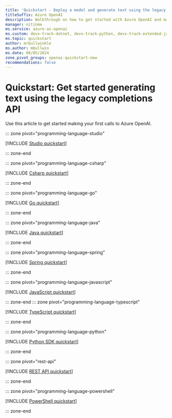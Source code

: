```yaml
---
title: 'Quickstart - Deploy a model and generate text using the legacy completions API'
titleSuffix: Azure OpenAI
description: Walkthrough on how to get started with Azure OpenAI and make your first legacy completions API call.
manager: nitinme
ms.service: azure-ai-openai
ms.custom: devx-track-dotnet, devx-track-python, devx-track-extended-java, devx-track-js, devx-track-go, devx-track-ts
ms.topic: quickstart
author: mrbullwinkle
ms.author: mbullwin
ms.date: 09/05/2024
zone_pivot_groups: openai-quickstart-new
recommendations: false
---
```


# Quickstart: Get started generating text using the legacy completions API

Use this article to get started making your first calls to Azure OpenAI.

::: zone pivot="programming-language-studio"

[!INCLUDE [Studio quickstart](includes/studio.md)]

::: zone-end

::: zone pivot="programming-language-csharp"

[!INCLUDE [Csharp quickstart](includes/dotnet.md)]

::: zone-end

::: zone pivot="programming-language-go"

[!INCLUDE [Go quickstart](includes/go.md)]

::: zone-end

::: zone pivot="programming-language-java"

[!INCLUDE [Java quickstart](includes/java.md)]

::: zone-end

::: zone pivot="programming-language-spring"

[!INCLUDE [Spring quickstart](includes/spring.md)]

::: zone-end

::: zone pivot="programming-language-javascript"

[!INCLUDE [JavaScript quickstart](includes/javascript.md)]

::: zone-end
::: zone pivot="programming-language-typescript"

[!INCLUDE [TypeScript quickstart](includes/typescript.md)]

::: zone-end

::: zone pivot="programming-language-python"

[!INCLUDE [Python SDK quickstart](includes/python.md)]

::: zone-end

::: zone pivot="rest-api"

[!INCLUDE [REST API quickstart](includes/rest.md)]

::: zone-end

::: zone pivot="programming-language-powershell"

[!INCLUDE [PowerShell quickstart](includes/powershell.md)]

::: zone-end
